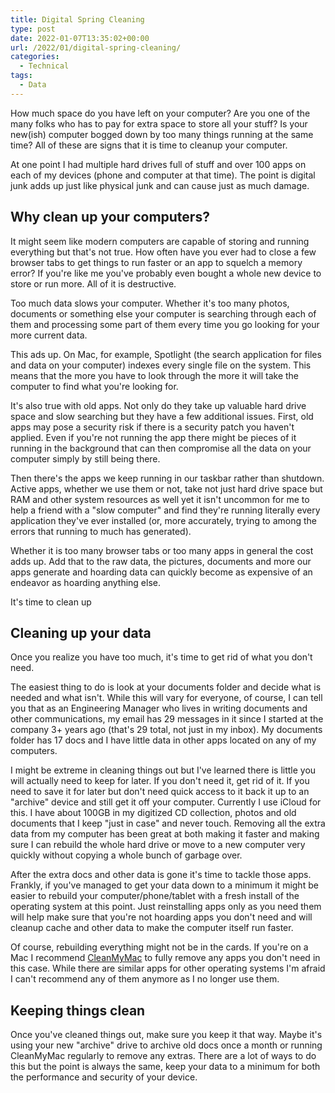 ```yaml
---
title: Digital Spring Cleaning
type: post
date: 2022-01-07T13:35:02+00:00
url: /2022/01/digital-spring-cleaning/
categories:
  - Technical
tags:
  - Data
---
```


How much space do you have left on your computer? Are you one of the many folks who has to pay for extra space to store all your stuff? Is your new(ish) computer bogged down by too many things running at the same time? All of these are signs that it is time to cleanup your computer.

At one point I had multiple hard drives full of stuff and over 100 apps on each of my devices (phone and computer at that time). The point is digital junk adds up just like physical junk and can cause just as much damage.

## Why clean up your computers?

It might seem like modern computers are capable of storing and running everything but that's not true. How often have you ever had to close a few browser tabs to get things to run faster or an app to squelch a memory error? If you're like me you've probably even bought a whole new device to store or run more. All of it is destructive.

Too much data slows your computer. Whether it's too many photos, documents or something else your computer is searching through each of them and processing some part of them every time you go looking for your more current data.

This ads up. On Mac, for example, Spotlight (the search application for files and data on your computer) indexes every single file on the system. This means that the more you have to look through the more it will take the computer to find what you're looking for.

It's also true with old apps. Not only do they take up valuable hard drive space and slow searching but they have a few additional issues. First, old apps may pose a security risk if there is a security patch you haven't applied. Even if you're not running the app there might be pieces of it running in the background that can then compromise all the data on your computer simply by still being there.

Then there's the apps we keep running in our taskbar rather than shutdown. Active apps, whether we use them or not, take not just hard drive space but RAM and other system resources as well yet it isn't uncommon for me to help a friend with a "slow computer" and find they're running literally every application they've ever installed (or, more accurately, trying to among the errors that running to much has generated).

Whether it is too many browser tabs or too many apps in general the cost adds up. Add that to the raw data, the pictures, documents and more our apps generate and hoarding data can quickly become as expensive of an endeavor as hoarding anything else.

It's time to clean up

## Cleaning up your data

Once you realize you have too much, it's time to get rid of what you don't need.

The easiest thing to do is look at your documents folder and decide what is needed and what isn't. While this will vary for everyone, of course, I can tell you that as an Engineering Manager who lives in writing documents and other communications, my email has 29 messages in it since I started at the company 3+ years ago (that's 29 total, not just in my inbox). My documents folder has 17 docs and I have little data in other apps located on any of my computers.

I might be extreme in cleaning things out but I've learned there is little you will actually need to keep for later. If you don't need it, get rid of it. If you need to save it for later but don't need quick access to it back it up to an "archive" device and still get it off your computer. Currently I use iCloud for this. I have about 100GB in my digitized CD collection, photos and old documents that I keep "just in case" and never touch. Removing all the extra data from my computer has been great at both making it faster and making sure I can rebuild the whole hard drive or move to a new computer very quickly without copying a whole bunch of garbage over.

After the extra docs and other data is gone it's time to tackle those apps. Frankly, if you've managed to get your data down to a minimum it might be easier to rebuild your computer/phone/tablet with a fresh install of the operating system at this point. Just reinstalling apps only as you need them will help make sure that you're not hoarding apps you don't need and will cleanup cache and other data to make the computer itself run faster.

Of course, rebuilding everything might not be in the cards. If you're on a Mac I recommend [CleanMyMac][1] to fully remove any apps you don't need in this case. While there are similar apps for other operating systems I'm afraid I can't recommend any of them anymore as I no longer use them.

## Keeping things clean

Once you've cleaned things out, make sure you keep it that way. Maybe it's using your new "archive" drive to archive old docs once a month or running CleanMyMac regularly to remove any extras. There are a lot of ways to do this but the point is always the same, keep your data to a minimum for both the performance and security of your device.

 [1]: https://cleanmymac.macpaw.com/